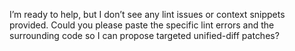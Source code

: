 I’m ready to help, but I don’t see any lint issues or context snippets provided. Could you please paste the specific lint errors and the surrounding code so I can propose targeted unified-diff patches?